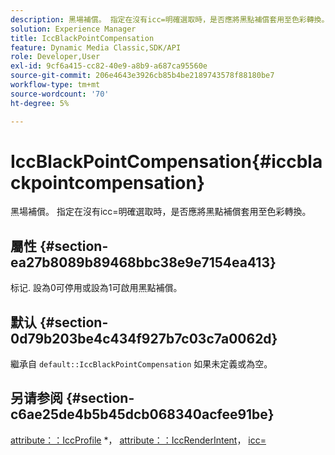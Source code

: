 ```yaml
---
description: 黑場補償。 指定在沒有icc=明確選取時，是否應將黑點補償套用至色彩轉換。
solution: Experience Manager
title: IccBlackPointCompensation
feature: Dynamic Media Classic,SDK/API
role: Developer,User
exl-id: 9cf6a415-cc82-40e9-a8b9-a687ca95560e
source-git-commit: 206e4643e3926cb85b4be2189743578f88180be7
workflow-type: tm+mt
source-wordcount: '70'
ht-degree: 5%

---
```


# IccBlackPointCompensation{#iccblackpointcompensation}

黑場補償。 指定在沒有icc=明確選取時，是否應將黑點補償套用至色彩轉換。

## 屬性 {#section-ea27b8089b89468bbc38e9e7154ea413}

标记. 設為0可停用或設為1可啟用黑點補償。

## 默认 {#section-0d79b203be4c434f927b7c03c7a0062d}

繼承自 `default::IccBlackPointCompensation` 如果未定義或為空。

## 另请参阅 {#section-c6ae25de4b5b45dcb068340acfee91be}

[attribute：：IccProfile](../../../../../is-api/image-catalog/image-serving-api-ref/c-image-catalog-reference/c-attributes-reference/r-iccprofilecmyk.md#reference-db89f9dac33e447cadb359ec1ba27ee0) &#42;， [attribute：：IccRenderIntent](../../../../../is-api/image-catalog/image-serving-api-ref/c-image-catalog-reference/c-attributes-reference/r-iccrenderintent.md#reference-012f207f28bd4406a5368d23ed95a51f)， [icc=](../../../../../is-api/http-ref/image-serving-api-ref/c-http-protocol-reference/c-command-reference/r-icc.md#reference-182b5679e21e4df3b4d330535a5a7517)
